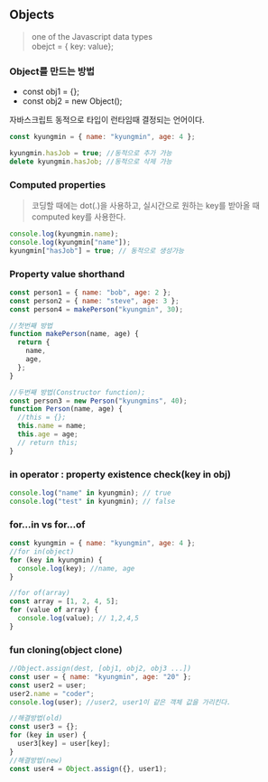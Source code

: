 ## Objects

> one of the Javascript data types  
> obejct = { key: value};

### Object를 만드는 방법

- const obj1 = {};
- const obj2 = new Object();

자바스크립트 동적으로 타입이 런타임때 결정되는 언어이다.

```javascript
const kyungmin = { name: "kyungmin", age: 4 };

kyungmin.hasJob = true; //동적으로 추가 가능
delete kyungmin.hasJob; //동적으로 삭제 가능
```

### Computed properties

> 코딩할 때에는 dot(.)을 사용하고, 실시간으로 원하는 key를 받아올 때 computed key를 사용한다.

```javascript
console.log(kyungmin.name);
console.log(kyungmin["name"]);
kyungmin["hasJob"] = true; // 동적으로 생성가능
```

### Property value shorthand

```javascript
const person1 = { name: "bob", age: 2 };
const person2 = { name: "steve", age: 3 };
const person4 = makePerson("kyungmin", 30);

//첫번째 방법
function makePerson(name, age) {
  return {
    name,
    age,
  };
}

//두번째 방법(Constructor function);
const person3 = new Person("kyungmins", 40);
function Person(name, age) {
  //this = {};
  this.name = name;
  this.age = age;
  // return this;
}
```

### in operator : property existence check(key in obj)

```javascript
console.log("name" in kyungmin); // true
console.log("test" in kyungmin); // false
```

### for...in vs for...of

```javascript
const kyungmin = { name: "kyungmin", age: 4 };
//for in(object)
for (key in kyungmin) {
  console.log(key); //name, age
}

//for of(array)
const array = [1, 2, 4, 5];
for (value of array) {
  console.log(value); // 1,2,4,5
}
```

### fun cloning(object clone)

```javascript
//Object.assign(dest, [obj1, obj2, obj3 ...])
const user = { name: "kyungmin", age: "20" };
const user2 = user;
user2.name = "coder";
console.log(user); //user2, user1이 같은 객체 값을 가리킨다.

//해결방법(old)
const user3 = {};
for (key in user) {
  user3[key] = user[key];
}
//해결방법(new)
const user4 = Object.assign({}, user1);
```

